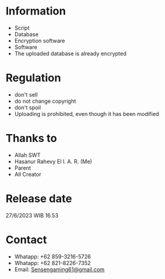 # Information
- Script
- Database
- Encryption software
- Software
- The uploaded database is already encrypted
# Regulation 
- don't sell 
- do not change copyright
- don't spoil
- Uploading is prohibited, even though it has been modified 
# Thanks to 
- Allah SWT
- Hasanur Rahevy El l. A. R. (Me)
- Parent
- All Creator
# Release date
27/6/2023 WIB 16.53
# Contact
- Whatapp: +62 859-3216-5726
- Whatapp: +62 821-8226-7352
- Email: Sensengaming61@gmail.com
